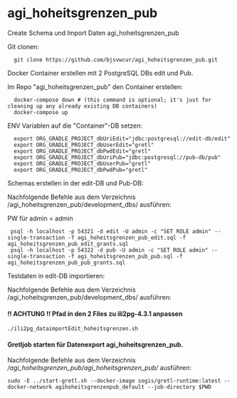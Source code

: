# agi_hoheitsgrenzen_pub

Create Schema und Import Daten agi_hoheitsgrenzen_pub

Git clonen:
```
  git clone https://github.com/bjsvwcur/agi_hoheitsgrenzen_pub.git
```

Docker Container erstellen mit 2 PostgreSQL DBs edit und Pub.

Im Repo "agi_hoheitsgrenzen_pub" den Container erstellen: 

```
  docker-compose down # (this command is optional; it's just for cleaning up any already existing DB containers)
  docker-compose up
```

ENV Variablen auf die "Container"-DB setzen:
```
  export ORG_GRADLE_PROJECT_dbUriEdit="jdbc:postgresql://edit-db/edit"
  export ORG_GRADLE_PROJECT_dbUserEdit="gretl"
  export ORG_GRADLE_PROJECT_dbPwdEdit="gretl"
  export ORG_GRADLE_PROJECT_dbUriPub="jdbc:postgresql://pub-db/pub"
  export ORG_GRADLE_PROJECT_dbUserPub="gretl"
  export ORG_GRADLE_PROJECT_dbPwdPub="gretl"
```

Schemas erstellen in der edit-DB und Pub-DB:

Nachfolgende Befehle aus dem Verzeichnis /agi_hoheitsgrenzen_pub/development_dbs/ ausführen:

PW für admin = admin
```
 psql -h localhost -p 54321 -d edit -U admin -c "SET ROLE admin" --single-transaction -f agi_hoheitsgrenzen_pub_edit.sql -f agi_hoheitsgrenzen_pub_edit_grants.sql 
 psql -h localhost -p 54322 -d pub -U admin -c "SET ROLE admin" --single-transaction -f agi_hoheitsgrenzen_pub_pub.sql -f agi_hoheitsgrenzen_pub_pub_grants.sql 
```

Testdaten in edit-DB importieren:

Nachfolgende Befehle aus dem Verzeichnis /agi_hoheitsgrenzen_pub/development_dbs/ ausführen:

#### !! ACHTUNG !! Pfad in den 2 Files zu ili2pg-4.3.1 anpassen
```
./ili2pg_dataimportEdit_hoheitsgrenzen.sh
```

#### Gretljob starten für Datenexport agi_hoheitsgrenzen_pub.

Nachfolgende Befehle aus dem Verzeichnis */agi_hoheitsgrenzen_pub/agi_hoheitsgrenzen_pub/* ausführen:
```
sudo -E ../start-gretl.sh --docker-image sogis/gretl-runtime:latest --docker-network agihoheitsgrenzenpub_default --job-directory $PWD
```
